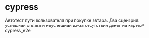 # cypress
Автотест пути пользователя при покупке автара. Два сценария: успешная оплата и неуспешная из-за отсутствия денег на карте.# cypress_e2e
